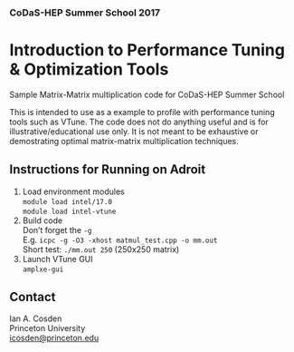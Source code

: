 ### CoDaS-HEP Summer School 2017
# Introduction to Performance Tuning & Optimization Tools


Sample Matrix-Matrix multiplication code for CoDaS-HEP Summer School

This is intended to use as a example to profile with performance tuning tools such as VTune.  The code does not do anything useful and is for illustrative/educational use only.  It is not meant to be exhaustive or demostrating optimal matrix-matrix multiplication techniques.

## Instructions for Running on Adroit

1. Load environment modules  
`module load intel/17.0`  
`module load intel-vtune`
1. Build code  
  Don’t forget the `-g`  
  E.g. `icpc -g -O3 -xhost matmul_test.cpp -o mm.out`   
  Short test: `./mm.out 250` (250x250 matrix)   
1. Launch VTune GUI  
`amplxe-gui`


## Contact
Ian A. Cosden  
Princeton University  
icosden@princeton.edu

  
